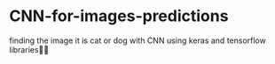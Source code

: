 # CNN-for-images-predictions
finding the image it is cat or dog with CNN using  keras and tensorflow  libraries💛🤍
